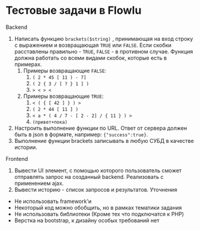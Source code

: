 #  Тестовые задачи в Flowlu

Backend
1. Написать функцию `brackets($string)` , принимающая на вход строку с выражением и возвращающая `TRUE` или `FALSE`. Если скобки расставлены правильно - `TRUE`, `FALSE` - в противном случае. Функция должна работать со всеми видами скобок, которые есть в примерах.
    1. Примеры возвращающие `FALSE`:
        1. `( 2 * 45 [ 11 ) - 7]`
        2. `( 2 { 3 / [ ? } 1 ] )`
        3. `> < > <`
    2. Примеры возвращающие `TRUE`:
        1. `< ( { [ 42 ] } ) >`
        2. `( 2 * 44 [ 11 ] )`
        3. `< a * ( 4 / 7 - [ 2 - 2] / { 11 } ) >`
        4. `(привет+пока)`
2. Настроить выполнение функции по URL. Ответ от сервера должен быть в json в формате, например: `{"success":true}`.
3. Выполнение функции brackets записывать в любую СУБД в качестве истории.
   
Frontend
1. Вывести UI элемент, с помощью которого пользователь сможет отправлять запрос на созданный backend. Реализовать с применением ajax.
2. Вывести историю - список запросов и результатов.
   Уточнения
- Не использовать framework'и
- Некоторый код можно обобщить, но в рамках тематики задания
- Не использовать библиотеки (Кроме тех что подключатся к PHP)
- Верстка на bootstrap, к дизайну особых требований нет
